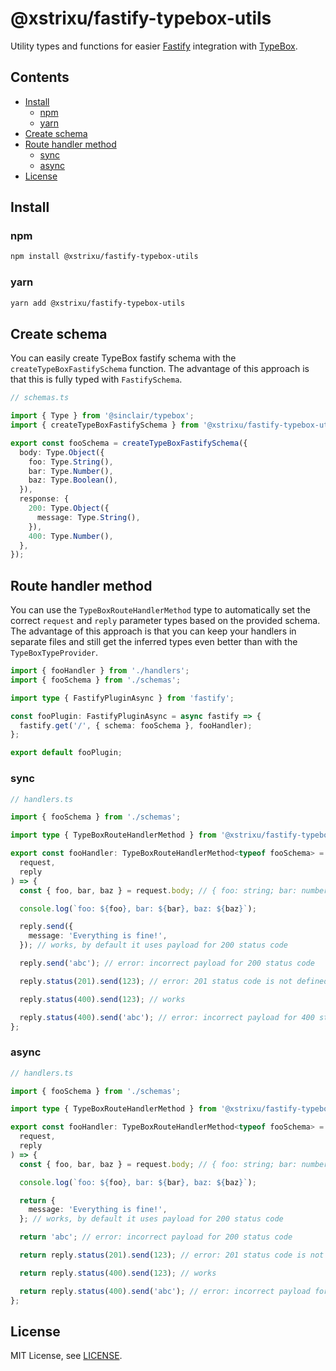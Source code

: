 # @xstrixu/fastify-typebox-utils

Utility types and functions for easier [Fastify](https://www.fastify.io/) integration with [TypeBox](https://github.com/sinclairzx81/typebox).

## Contents

- [Install](#install)
  - [npm](#npm)
  - [yarn](#yarn)
- [Create schema](#create-schema)
- [Route handler method](#route-handler-method)
  - [sync](#sync)
  - [async](#async)
- [License](#license)

## Install

### npm

```bash
npm install @xstrixu/fastify-typebox-utils
```

### yarn

```bash
yarn add @xstrixu/fastify-typebox-utils
```

## Create schema

You can easily create TypeBox fastify schema with the `createTypeBoxFastifySchema` function. The advantage of this approach is that this is fully typed with `FastifySchema`.

```ts
// schemas.ts

import { Type } from '@sinclair/typebox';
import { createTypeBoxFastifySchema } from '@xstrixu/fastify-typebox-utils';

export const fooSchema = createTypeBoxFastifySchema({
  body: Type.Object({
    foo: Type.String(),
    bar: Type.Number(),
    baz: Type.Boolean(),
  }),
  response: {
    200: Type.Object({
      message: Type.String(),
    }),
    400: Type.Number(),
  },
});
```

## Route handler method

You can use the `TypeBoxRouteHandlerMethod` type to automatically set the correct `request` and `reply` parameter types based on the provided schema. The advantage of this approach is that you can keep your handlers in separate files and still get the inferred types even better than with the `TypeBoxTypeProvider`.

```ts
import { fooHandler } from './handlers';
import { fooSchema } from './schemas';

import type { FastifyPluginAsync } from 'fastify';

const fooPlugin: FastifyPluginAsync = async fastify => {
  fastify.get('/', { schema: fooSchema }, fooHandler);
};

export default fooPlugin;
```

### sync

```ts
// handlers.ts

import { fooSchema } from './schemas';

import type { TypeBoxRouteHandlerMethod } from '@xstrixu/fastify-typebox-utils';

export const fooHandler: TypeBoxRouteHandlerMethod<typeof fooSchema> = (
  request,
  reply
) => {
  const { foo, bar, baz } = request.body; // { foo: string; bar: number; baz: boolean; }

  console.log(`foo: ${foo}, bar: ${bar}, baz: ${baz}`);

  reply.send({
    message: 'Everything is fine!',
  }); // works, by default it uses payload for 200 status code

  reply.send('abc'); // error: incorrect payload for 200 status code

  reply.status(201).send(123); // error: 201 status code is not defined

  reply.status(400).send(123); // works

  reply.status(400).send('abc'); // error: incorrect payload for 400 status code
};
```

### async

```ts
// handlers.ts

import { fooSchema } from './schemas';

import type { TypeBoxRouteHandlerMethod } from '@xstrixu/fastify-typebox-utils';

export const fooHandler: TypeBoxRouteHandlerMethod<typeof fooSchema> = async (
  request,
  reply
) => {
  const { foo, bar, baz } = request.body; // { foo: string; bar: number; baz: boolean; }

  console.log(`foo: ${foo}, bar: ${bar}, baz: ${baz}`);

  return {
    message: 'Everything is fine!',
  }; // works, by default it uses payload for 200 status code

  return 'abc'; // error: incorrect payload for 200 status code

  return reply.status(201).send(123); // error: 201 status code is not defined

  return reply.status(400).send(123); // works

  return reply.status(400).send('abc'); // error: incorrect payload for 400 status code
};
```

## License

MIT License, see [LICENSE](LICENSE).
